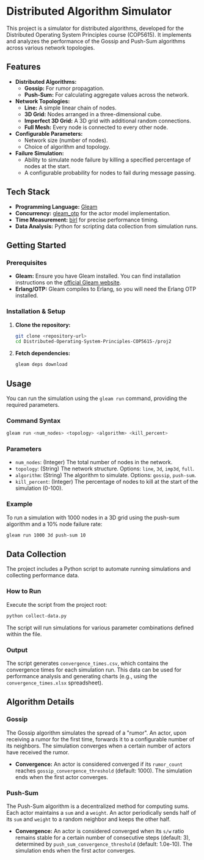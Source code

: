 # Distributed Algorithm Simulator

This project is a simulator for distributed algorithms, developed for the Distributed Operating System Principles course (COP5615). It implements and analyzes the performance of the Gossip and Push-Sum algorithms across various network topologies.

## Features

- **Distributed Algorithms:**
  - **Gossip:** For rumor propagation.
  - **Push-Sum:** For calculating aggregate values across the network.
- **Network Topologies:**
  - **Line:** A simple linear chain of nodes.
  - **3D Grid:** Nodes arranged in a three-dimensional cube.
  - **Imperfect 3D Grid:** A 3D grid with additional random connections.
  - **Full Mesh:** Every node is connected to every other node.
- **Configurable Parameters:**
  - Network size (number of nodes).
  - Choice of algorithm and topology.
- **Failure Simulation:**
  - Ability to simulate node failure by killing a specified percentage of nodes at the start.
  - A configurable probability for nodes to fail during message passing.

## Tech Stack

- **Programming Language:** [Gleam](https://gleam.run/)
- **Concurrency:** [gleam_otp](https://hex.pm/packages/gleam_otp) for the actor model implementation.
- **Time Measurement:** [birl](https://hex.pm/packages/birl) for precise performance timing.
- **Data Analysis:** Python for scripting data collection from simulation runs.

## Getting Started

### Prerequisites

- **Gleam:** Ensure you have Gleam installed. You can find installation instructions on the [official Gleam website](https://gleam.run/getting-started/installing/).
- **Erlang/OTP:** Gleam compiles to Erlang, so you will need the Erlang OTP installed.

### Installation & Setup

1.  **Clone the repository:**
    ```bash
    git clone <repository-url>
    cd Distributed-Operating-System-Principles-COP5615-/proj2
    ```

2.  **Fetch dependencies:**
    ```bash
    gleam deps download
    ```

## Usage

You can run the simulation using the `gleam run` command, providing the required parameters.

### Command Syntax

```bash
gleam run <num_nodes> <topology> <algorithm> <kill_percent>
```

### Parameters

- `num_nodes`: (Integer) The total number of nodes in the network.
- `topology`: (String) The network structure. Options: `line`, `3d`, `imp3d`, `full`.
- `algorithm`: (String) The algorithm to simulate. Options: `gossip`, `push-sum`.
- `kill_percent`: (Integer) The percentage of nodes to kill at the start of the simulation (0-100).

### Example

To run a simulation with 1000 nodes in a 3D grid using the push-sum algorithm and a 10% node failure rate:

```bash
gleam run 1000 3d push-sum 10
```

## Data Collection

The project includes a Python script to automate running simulations and collecting performance data.

### How to Run

Execute the script from the project root:

```bash
python collect-data.py
```

The script will run simulations for various parameter combinations defined within the file.

### Output

The script generates `convergence_times.csv`, which contains the convergence times for each simulation run. This data can be used for performance analysis and generating charts (e.g., using the `convergence_times.xlsx` spreadsheet).

## Algorithm Details

### Gossip

The Gossip algorithm simulates the spread of a "rumor". An actor, upon receiving a rumor for the first time, forwards it to a configurable number of its neighbors. The simulation converges when a certain number of actors have received the rumor.

- **Convergence:** An actor is considered converged if its `rumor_count` reaches `gossip_convergence_threshold` (default: 1000). The simulation ends when the first actor converges.

### Push-Sum

The Push-Sum algorithm is a decentralized method for computing sums. Each actor maintains a `sum` and a `weight`. An actor periodically sends half of its `sum` and `weight` to a random neighbor and keeps the other half.

- **Convergence:** An actor is considered converged when its `s/w` ratio remains stable for a certain number of consecutive steps (default: 3), determined by `push_sum_convergence_threshold` (default: 1.0e-10). The simulation ends when the first actor converges.